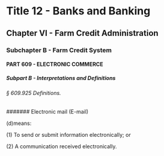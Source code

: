 
# Title 12 - Banks and Banking
## Chapter VI - Farm Credit Administration
### Subchapter B - Farm Credit System
#### PART 609 - ELECTRONIC COMMERCE
##### Subpart B - Interpretations and Definitions
###### § 609.925 Definitions.
####### Electronic mail (E-mail)

(d)means:

(1) To send or submit information electronically; or

(2) A communication received electronically.
